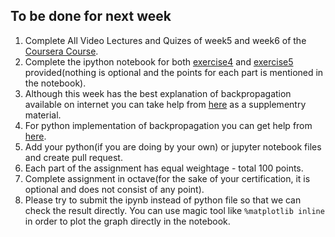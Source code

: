 ## To be done for next week

1. Complete All Video Lectures and Quizes of week5 and week6 of the [Coursera Course](https://www.coursera.org/learn/machine-learning).
2. Complete the ipython notebook for both [exercise4](https://github.com/IITGuwahati-AI/Learning-Content/tree/master/Phase%202/week%205%20-%203%20March%202019/Exercise4) and [exercise5](https://github.com/IITGuwahati-AI/Learning-Content/tree/master/Phase%202/week%205%20-%203%20March%202019/Exercise5) provided(nothing is optional and the points for each part is mentioned in the notebook).
3. Although this week has the best explanation of backpropagation available on internet you can take help from [here](https://medium.com/@14prakash/back-propagation-is-very-simple-who-made-it-complicated-97b794c97e5c) as a supplementry material.
4. For python implementation of backpropagation you can get help from [here](https://medium.com/analytics-vidhya/neural-networks-for-digits-recognition-e11d9dff00d5).
5. Add your python(if you are doing by your own) or jupyter notebook files and create pull request.
6. Each part of the assignment has equal weightage - total 100 points.
7. Complete assignment in octave(for the sake of your certification, it is optional and does not consist of any point).
8. Please try to submit the ipynb instead of python file so that we can check the result directly. You can use magic tool like `%matplotlib inline` in order to plot the graph directly in the notebook.
